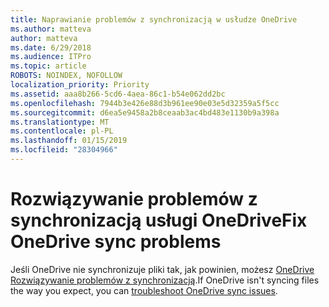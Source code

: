 ```yaml
---
title: Naprawianie problemów z synchronizacją w usłudze OneDrive
ms.author: matteva
author: matteva
ms.date: 6/29/2018
ms.audience: ITPro
ms.topic: article
ROBOTS: NOINDEX, NOFOLLOW
localization_priority: Priority
ms.assetid: aaa8b266-5cd6-4aea-86c1-b54e062dd2bc
ms.openlocfilehash: 7944b3e426e88d3b961ee90e03e5d32359a5f5cc
ms.sourcegitcommit: d6ea5e9458a2b8ceaab3ac4bd483e1130b9a398a
ms.translationtype: MT
ms.contentlocale: pl-PL
ms.lasthandoff: 01/15/2019
ms.locfileid: "28304966"
---
```

# <a name="fix-onedrive-sync-problems"></a><span data-ttu-id="78721-102">Rozwiązywanie problemów z synchronizacją usługi OneDrive</span><span class="sxs-lookup"><span data-stu-id="78721-102">Fix OneDrive sync problems</span></span>

<span data-ttu-id="78721-103">Jeśli OneDrive nie synchronizuje pliki tak, jak powinien, możesz [OneDrive Rozwiązywanie problemów z synchronizacją](https://go.microsoft.com/fwlink/?linkid=866431).</span><span class="sxs-lookup"><span data-stu-id="78721-103">If OneDrive isn't syncing files the way you expect, you can [troubleshoot OneDrive sync issues](https://go.microsoft.com/fwlink/?linkid=866431).</span></span>
  

